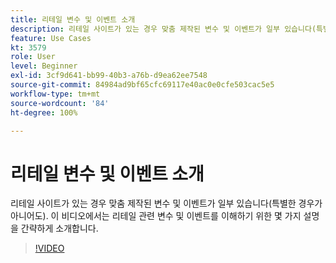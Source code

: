 ```yaml
---
title: 리테일 변수 및 이벤트 소개
description: 리테일 사이트가 있는 경우 맞춤 제작된 변수 및 이벤트가 일부 있습니다(특별한 경우가 아니어도). 이 비디오에서는 리테일 관련 변수 및 이벤트를 이해하기 위한 몇 가지 설명을 간략하게 소개합니다.
feature: Use Cases
kt: 3579
role: User
level: Beginner
exl-id: 3cf9d641-bb99-40b3-a76b-d9ea62ee7548
source-git-commit: 84984ad9bf65cfc69117e40ac0e0cfe503cac5e5
workflow-type: tm+mt
source-wordcount: '84'
ht-degree: 100%

---
```


# 리테일 변수 및 이벤트 소개

리테일 사이트가 있는 경우 맞춤 제작된 변수 및 이벤트가 일부 있습니다(특별한 경우가 아니어도). 이 비디오에서는 리테일 관련 변수 및 이벤트를 이해하기 위한 몇 가지 설명을 간략하게 소개합니다.

>[!VIDEO](https://video.tv.adobe.com/v/31263/?quality=12&learn=on&captions=kor)
